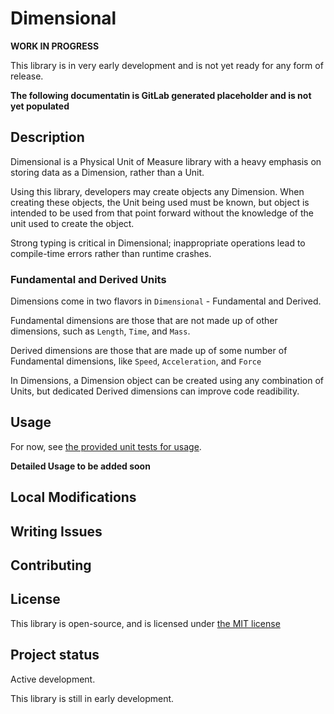 # Dimensional

**WORK IN PROGRESS**

This library is in very early development and is not yet ready for any form of release.

**The following documentatin is GitLab generated placeholder and is not yet populated**

## Description
Dimensional is a Physical Unit of Measure library with a heavy emphasis on storing data as a Dimension, rather than a Unit.

Using this library, developers may create objects any Dimension. When creating these objects, the Unit being used must be known,
but object is intended to be used from that point forward without the knowledge of the unit used to create the object.

Strong typing is critical in Dimensional; inappropriate operations lead to compile-time errors rather than runtime crashes.

### Fundamental and Derived Units
Dimensions come in two flavors in `Dimensional` - Fundamental and Derived.

Fundamental dimensions are those that are not made up of other dimensions, such as `Length`, `Time`, and `Mass`.

Derived dimensions are those that are made up of some number of Fundamental dimensions, like `Speed`, `Acceleration`, and `Force`

In Dimensions, a Dimension object can be created using any combination of Units, but dedicated Derived dimensions can improve
code readibility.

## Usage
For now, see [the provided unit tests for usage](https://gitlab.com/drurya96/dimensional/-/tree/main/UnitTest).

**Detailed Usage to be added soon**

## Local Modifications

## Writing Issues

## Contributing

## License
This library is open-source, and is licensed under [the MIT license](https://gitlab.com/drurya96/dimensional/-/blob/main/LICENSE)

## Project status
Active development.

This library is still in early development.
